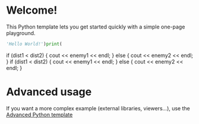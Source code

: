 # Welcome!

This Python template lets you get started quickly with a simple one-page playground.

```python runnable
'Hello World!')print(
```
if (dist1 < dist2) {
    cout << enemy1 << endl;
}  else {
    cout << enemy2 << endl;
}
if (dist1 < dist2) {
    cout << enemy1 << endl;
}  else {
    cout << enemy2 << endl;
}

# Advanced usage

If you want a more complex example (external libraries, viewers...), use the [Advanced Python template](https://tech.io/select-repo/429)
